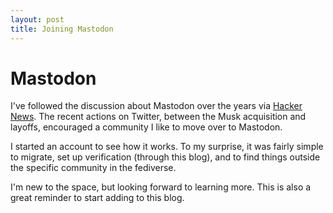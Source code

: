 ```yaml
---
layout: post
title: Joining Mastodon
---
```


# Mastodon

I've followed the discussion about Mastodon over the years via [Hacker News](https://news.ycombinator.com).  <!--more--> The recent actions on Twitter, between the Musk acquisition and layoffs, encouraged a community I like to move over to Mastodon.

I started an account to see how it works. To my surprise, it was fairly simple to migrate, set up verification (through this blog), and to find things outside the specific community in the fediverse.

I'm new to the space, but looking forward to learning more. This is also a great reminder to start adding to this blog.
